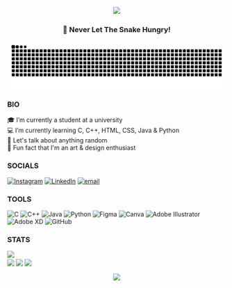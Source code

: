 <p align="center"><img src="https://capsule-render.vercel.app/api?text=ZiuHub&animation=fadeIn&type=waving&color=gradient&height=100"/></p>

<h3 align="center">🐍 Never Let The Snake Hungry!</h3>
<picture><source media="(prefers-color-scheme: dark)" srcset="https://raw.githubusercontent.com/ZiuHub/ZiuHub/output/github-contribution-grid-snake-dark.svg">
<source media="(prefers-color-scheme: light)" srcset="https://raw.githubusercontent.com/ZiuHub/ZiuHub/output/github-contribution-grid-snake.svg">
<img alt="github contribution grid snake animation" src="https://raw.githubusercontent.com/ZiuHub/ZiuHub/output/github-contribution-grid-snake.svg"></picture>

### BIO
🎓 I’m currently a student at a university<br>💻 I’m currently learning C, C++, HTML, CSS, Java & Python<br>💭 Let's talk about anything random<br>🎨 Fun fact that I'm an art & design enthusiast

### SOCIALS
[![Instagram](https://img.shields.io/badge/Instagram-%23E4405F.svg?logo=Instagram&logoColor=white)](https://instagram.com/ziurama) [![LinkedIn](https://img.shields.io/badge/LinkedIn-%230077B5.svg?logo=linkedin&logoColor=white)](https://linkedin.com/in/agung-ramadhan) [![email](https://img.shields.io/badge/Email-D14836?logo=gmail&logoColor=white)](mailto:agunggramadhann@gmail.com) 

### TOOLS
![C](https://img.shields.io/badge/c-%2300599C.svg?style=flat&logo=c&logoColor=white) ![C++](https://img.shields.io/badge/c++-%2300599C.svg?style=flat&logo=c%2B%2B&logoColor=white) ![Java](https://img.shields.io/badge/java-%23ED8B00.svg?style=flat&logo=openjdk&logoColor=white) ![Python](https://img.shields.io/badge/python-3670A0?style=flat&logo=python&logoColor=ffdd54) ![Figma](https://img.shields.io/badge/figma-%23F24E1E.svg?style=flat&logo=figma&logoColor=white) ![Canva](https://img.shields.io/badge/Canva-%2300C4CC.svg?style=flat&logo=Canva&logoColor=white) ![Adobe Illustrator](https://img.shields.io/badge/adobe%20illustrator-%23FF9A00.svg?style=flat&logo=adobe%20illustrator&logoColor=white) ![Adobe XD](https://img.shields.io/badge/Adobe%20XD-470137?style=flat&logo=Adobe%20XD&logoColor=#FF61F6) ![GitHub](https://img.shields.io/badge/github-%23121011.svg?style=flat&logo=github&logoColor=white)

### STATS
[![](https://visitcountpro.netlify.app/api?id=ZiuHub&label=Profile%20Views&color=12&icon=3&pretty=true)](https://visitcount.itsvg.in)<br>
![](https://github-readme-stats.vercel.app/api?username=ZiuHub&theme=onedark&hide_border=true&include_all_commits=true&count_private=true)
![](https://nirzak-streak-stats.vercel.app/?user=ZiuHub&theme=onedark&hide_border=true)
![](https://github-readme-stats.vercel.app/api/top-langs/?username=ZiuHub&theme=onedark&hide_border=true&include_all_commits=true&count_private=true&layout=compact)

<p align="center"><img src="https://capsule-render.vercel.app/api?type=waving&color=gradient&height=100&section=footer"/></p>
